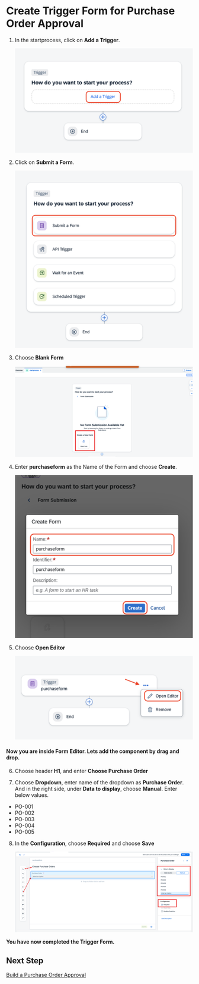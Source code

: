 # Create Trigger Form for Purchase Order Approval

1. In the startprocess, click on **Add a Trigger**.

    ![form](./images/add_a_trigger.png)

2. Click on **Submit a Form**.

    ![form](./images/submit_a_form.png)

3. Choose **Blank Form**

    ![form](./images/blank%20form.png)

4. Enter **purchaseform** as the Name of the Form and choose **Create**.

    ![form](./images/create_form.png)

5. Choose **Open Editor**

    ![form](./images/open_editor.png)

#### Now you are inside Form Editor. Lets add the component by drag and drop.

6. Choose header **H1**, and enter **Choose Purchase Order**

7. Choose **Dropdown**, enter name of the dropdown as **Purchase Order**. And in the right side, under **Data to display**, choose **Manual**. Enter below values.

* PO-001
* PO-002
* PO-003
* PO-004
* PO-005

8. In the **Configuration**, choose **Required** and choose **Save**

    ![](./images/fillform.png)

**You have now completed the Trigger Form.**

## Next Step

[Build a Purchase Order Approval](../approval/README.md)

